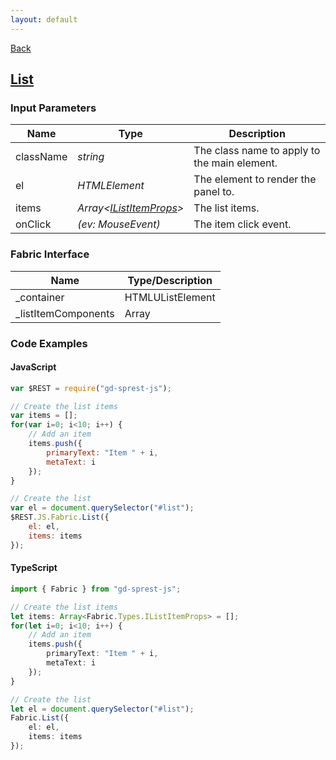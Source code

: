 ```yaml
---
layout: default
---
```

[Back](/js/fabric)
## [List](https://dev.office.com/fabric-js/Components/List/List.html)
### Input Parameters

| Name | Type | Description |
| --- | --- | --- |
| className | _string_ | The class name to apply to the main element. |
| el | _HTMLElement_ | The element to render the panel to. |
| items | _Array&lt;[IListItemProps](listitem)&gt;_ | The list items. |
| onClick | _(ev: MouseEvent)_ | The item click event. |

### Fabric Interface

| Name | Type/Description |
| --- | --- |
| \_container | HTMLUListElement |
| \_listItemComponents | Array<IListItem> |

### Code Examples
#### JavaScript
```js
var $REST = require("gd-sprest-js");

// Create the list items
var items = [];
for(var i=0; i<10; i++) {
    // Add an item
    items.push({
        primaryText: "Item " + i,
        metaText: i
    });
}

// Create the list
var el = document.querySelector("#list");
$REST.JS.Fabric.List({
    el: el,
    items: items
});
```
#### TypeScript
```ts
import { Fabric } from "gd-sprest-js";

// Create the list items
let items: Array<Fabric.Types.IListItemProps> = [];
for(let i=0; i<10; i++) {
    // Add an item
    items.push({
        primaryText: "Item " + i,
        metaText: i
    });
}

// Create the list
let el = document.querySelector("#list");
Fabric.List({
    el: el,
    items: items
});
```